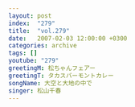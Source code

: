 ```yaml
---
layout: post
index:  "279"
title:  "vol.279"
date:   2007-02-03 12:00:00 +0300
categories: archive
tags: []
youtube: "279"
greetingM: 松ちゃんフェアー
greetingT: タカスバーモントカレー
songName: 大空と大地の中で
singer: 松山千春
---
```

